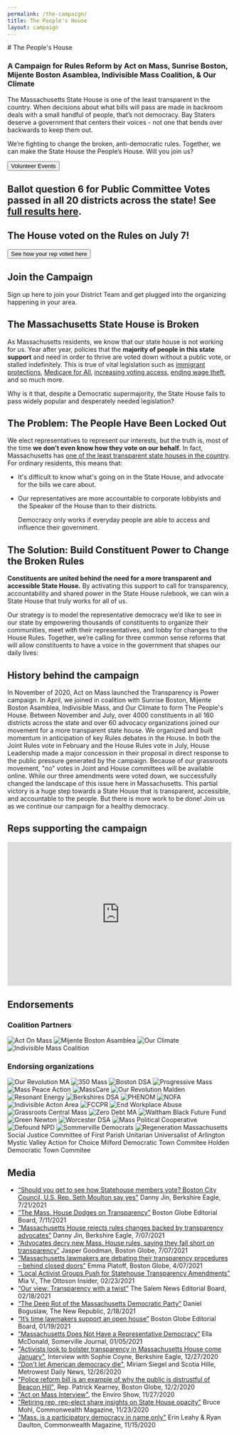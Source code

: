 ```yaml
---
permalink: /the-campaign/
title: The People's House
layout: campaign
---
```

<Section color="dark" width="1000">
  <CenteredBlock>
    # The People's House
  </CenteredBlock>

### A Campaign for Rules Reform by Act on Mass, Sunrise Boston, Mijente Boston Asamblea, Indivisible Mass Coalition, & Our Climate

<TwoSidedBlock>

  <CenteredBlock>
    <YoutubeVideo src="https://www.youtube.com/embed/VW_Q_9BUWd8" />
  </CenteredBlock>

  <Block>

The Massachusetts State House is one of the least transparent in the country. When decisions about
what bills will pass are made in backroom deals with a small handful of people, that’s not
democracy. Bay Staters deserve a government that centers their voices - not one that bends over
backwards to keep them out.

We’re fighting to change the broken, anti-democratic rules. Together, we can make the State House
the People’s House. Will you join us?

  <CenteredBlock>
    <Button href="https://secure.everyaction.com/p/bbp3bh0B1EqLUsRwLWqJQA2">
      Volunteer Events
    </Button>
  </CenteredBlock>

  </Block>

</TwoSidedBlock>

</Section>

<Section color="light-blue" width="1000">

## Ballot question 6 for Public Committee Votes passed in all 20 districts across the state! See [full results here](https://actonmass.org/ballot-question/).

</Section>

<Section color="medium-blue" width="1000">

## The House voted on the Rules on July 7!

<CenteredBlock>
  <Button href="https://docs.google.com/spreadsheets/d/1YCSUxomsY8Lgq1FL0b0qbe3bt72K080RBLgJ0atqjQw/edit#gid=0" target="_blank">
    See how your rep voted here
  </Button>
</CenteredBlock>

</Section>

<Section color="light-blue" width="1000">

## Join the Campaign

Sign up here to join your District Team and get plugged into the organizing happening in your area.

<CenteredBlock>
  <CenteredImage img="/img/newcampaign2.png" alt="Protesters" width="500"/>
  <ModalForm title="Join the Campaign" formId="https://secure.everyaction.com/v1/Forms/wijiUWYM2E-yHmua-U_gnQ2" />
</CenteredBlock>

</Section>

<Section color="medium-blue" width="1000">

## The Massachusetts State House is Broken

<TwoSidedBlock>

<Block>

As Massachusetts residents, we know that our state house is not working for us. Year after year,
policies that the **majority of people in this state support** and need in order to thrive are voted
down without a public vote, or stalled indefinitely. This is true of vital legislation such as
[immigrant protections](https://actonmass.org/issues/immigration/),
[Medicare for All](https://actonmass.org/bills/medicare-for-all/),
[increasing voting access](https://actonmass.org/issues/voting-rights/),
[ending wage theft](https://actonmass.org/bills/stop-wage-theft/), and so much more.

Why is it that, despite a Democratic supermajority, the State House fails to pass widely popular and
desperately needed legislation?

</Block>

<CenteredImage img="/img/newcampaign1.jpg" alt="State House" width="500"/>

</TwoSidedBlock>
</Section>

<Section color="light-blue" width="1000">

## The Problem: The People Have Been Locked Out

<TwoSidedBlock>
<CenteredImage img="/img/campaign-locked-out.png" alt="" width="500"/>
<Block>

We elect representatives to represent our interests, but the truth is, most of the time **we don’t
even know how they vote on our behalf.** In fact, Massachusetts has
[one of the least transparent state houses in the country](https://ballotpedia.org/Open_States%27_Legislative_Data_Report_Card).
For ordinary residents, this means that:

* It's difficult to know what's going on in the State House, and advocate for the bills we care
  about.
* Our representatives are more accountable to corporate lobbyists and the Speaker of the House than
  to their districts.

  Democracy only works if everyday people are able to access and influence their government.

</Block>
</TwoSidedBlock>
</Section>

<Section color="medium-blue" width="1000">

## The Solution: Build Constituent Power to Change the Broken Rules

<TwoSidedBlock>

<Block>

**Constituents are united behind the need for a more transparent and accessible State House.** By
activating this support to call for transparency, accountability and shared power in the State House
rulebook, we can win a State House that truly works for all of us.

Our strategy is to model the representative democracy we’d like to see in our state by empowering
thousands of constituents to organize their communities, meet with their representatives, and lobby
for changes to the House Rules. Together, we’re calling for three common sense reforms that will
allow constituents to have a voice in the government that shapes our daily lives:

</Block>

<CenteredImage
  img="/img/newcampaign3.png"
  alt="3 rules we are suggesting: Make all committees vote public, ensure all bills are public 72 hours before a vote, reinstate term limits for the speaker"
  width="800"
/>

</TwoSidedBlock>
</Section>

<Section color="light-blue" width="1000">

## History behind the campaign

In November of 2020, Act on Mass launched the Transparency is Power campaign. In April, we joined in
coalition with Sunrise Boston, Mijente Boston Asamblea, Indivisible Mass, and Our Climate to form
The People's House. Between November and July, over 4000 constituents in all 160 districts across
the state and over 60 advocacy organizations joined our movement for a more transparent state house.
We organized and built momentum in anticipation of key Rules debates in the House. In both the Joint
Rules vote in February and the House Rules vote in July, House Leadership made a major concession in
their proposal in direct response to the public pressure generated by the campaign. Because of our
grassroots movement, "no" votes in Joint and House committees will be available online. While our
three amendments were voted down, we successfully changed the landscape of this issue here in
Massachusetts. This partial victory is a huge step towards a State House that is transparent,
accessible, and accountable to the people. But there is more work to be done! Join us as we continue
our campaign for a healthy democracy.

</Section>

<LegislatorSearch theme="dark" mode="campaign" text="Did your Rep commit?" width="1000" hideSenator={true} />

<Section color="medium-blue" width="1000">

## Reps supporting the campaign

<div style="max-width: 800px; margin: 1rem auto;">
  <div style="position: relative; overflow: hidden; padding-top: 64%;">
    <iframe
      src="https://actonmass.github.io/campaign-map/"
      style="position: absolute; top: 0; left: 0; width: 100%; height: 100%; border: 0;"
    ></iframe>
  </div>
</div>

<SupportingReps />

</Section>

<Section color="light-blue" width="1000">

## Endorsements

### Coalition Partners

<div className="logo-list">

  <img src="/img/campaign-partners/AOM.png" alt="Act On Mass" />
  <CenteredImage img="/img/campaign-partners/Sunrise-Boston-Grey.png" alt="Sunrise Boston" txt="Sunrise Boston" />
  <img src="/img/campaign-partners/MijenteBAlogo.png" alt="Mijente Boston Asamblea" />
  <img src="/img/campaign-partners/Our-Climate.png" alt="Our Climate" />
  <img src="/img/campaign-partners/Indivisible.png" alt="Indivisible Mass Coalition" />
  
</div>

### Endorsing organizations

<div className="logo-list">
  <img src="/img/campaign-endorsements/ORMA Logo.png" alt="Our Revolution MA" />
  <img src="/img/campaign-endorsements/350 Mass.png" alt="350 Mass" />
  <img src="/img/campaign-endorsements/Boston-DSA.png" alt="Boston DSA" />
  <img src="/img/campaign-endorsements/progressive-mass-massachusetts-color-center.png" alt="Progressive Mass" />
  <img src="/img/campaign-endorsements/mass-peace-action.png" alt="Mass Peace Action" />
  <img src="/img/campaign-endorsements/MassCare.png" alt="MassCare" />
  <img src="/img/campaign-endorsements/OR-Malden.jpg" alt="Our Revolution Malden" />
  <img src="/img/campaign-endorsements/Resonant-Energy.png" alt="Resonant Energy" />
  <img src="/img/campaign-endorsements/bdsa.png" alt="Berkshires DSA" />
  <img src="/img/campaign-endorsements/PHENOM.jpg" alt="PHENOM" />
  <CenteredImage img="/img/campaign-endorsements/Sunrise-Arlington.png" alt="Sunrise Arlington" txt="Sunrise Arlington" />
  <img src="/img/campaign-endorsements/NOFA.png" alt="NOFA" />
  <img src="/img/campaign-endorsements/Indivisible-Acton-Area.png" alt="Indivisible Acton Area" />
  <img src="/img/campaign-endorsements/FCCPR.jpg" alt="FCCPR" />
  <img src="/img/campaign-endorsements/end-workplace-abuse.png" alt="End Workplace Abuse" />
  <img src="/img/campaign-endorsements/Grassroots-Central-Mass.png" alt="Grassroots Central Mass" />
  <img src="/img/campaign-endorsements/Zero-Debt-MA.png" alt="Zero Debt MA" />
  <img src="/img/campaign-endorsements/Waltham-Black-Future-Fund.jpg" alt="Waltham Black Future Fund" />
  <img src="/img/campaign-endorsements/Green-Newton.png" alt="Green Newton" />
  <img src="/img/campaign-endorsements/Worcester-DSA.jpeg" alt="Worcester DSA" />
  <CenteredImage img="/img/campaign-endorsements/Sunrise-Natick-High.png" alt="Sunrise Natick High" txt="Sunrise Natick High" />
  <CenteredImage img="/img/campaign-endorsements/MFOLMA.png" alt="March For Our Lives Massachusetts" txt="March For Our Lives Massachusetts" />
  <CenteredImage img="/img/campaign-endorsements/Harvard-Dems.png" alt="Harvard College Democrats" txt="Harvard College Democrats" />
  <img src="/img/campaign-endorsements/MassPoliticalCooperative.png" alt="Mass Political Cooperative" />
  <img src="/img/campaign-endorsements/DefundNPD.png" alt="Defound NPD" />
  <img src="/img/campaign-endorsements/SommDems_Logo-Small-1.png" alt="Sommerville Democrats" />
  <img src="/img/campaign-endorsements/Regeneration-Massachusetts.png" alt="Regeneration Massachusetts" />
  <CenteredBlock>Social Justice Committee of First Parish Unitarian Universalist of Arlington</CenteredBlock>
  <CenteredBlock>Mystic Valley Action for Choice</CenteredBlock>
  <CenteredBlock>Milford Democratic Town Commitee</CenteredBlock>
  <CenteredBlock>Holden Democratic Town Commitee</CenteredBlock>
</div>

</Section>

<Section color="light" width="1000">

## Media

* [“Should you get to see how Statehouse members vote? Boston City Council, U.S. Rep. Seth Moulton say yes"](https://www.berkshireeagle.com/news/state/should-you-get-to-see-how-statehouse-members-vote-boston-city-council-u-s-rep/article_157eb62a-ea59-11eb-b2b3-bb50974a5ca3.html)
  Danny Jin, Berkshire Eagle, 7/21/2021
* [“The Mass. House Dodges on Transparency”](https://www.bostonglobe.com/2021/07/11/opinion/mass-house-dodges-transparency/)
  Boston Globe Editorial Board, 7/11/2021
* [“Massachusetts House rejects rules changes backed by transparency advocates”](https://www.berkshireeagle.com/news/local/massachusetts-house-rejects-rules-changes-backed-by-transparency-advocates/article_34f963ca-df72-11eb-9fd3-9fa0e8319d93.html)
  Danny Jin, Berkshire Eagle, 7/07/2021
* [“Advocates decry new Mass. House rules, saying they fall short on transparency”](https://www.bostonglobe.com/2021/07/07/metro/advocates-decry-new-mass-house-rules-saying-they-fall-short-transparency/)
  Jasper Goodman, Boston Globe, 7/07/2021
* [“Massachusetts lawmakers are debating their transparency procedures – behind closed doors”](https://www.bostonglobe.com/2021/04/07/metro/massachusetts-lawmakers-are-debating-their-transparency-procedures-behind-closed-doors/)
  Emma Platoff, Boston Globe, 4/07/2021
* [“Local Activist Groups Push for Statehouse Transparency Amendments”](https://ottosoninsider.com/1158/news/local-activist-groups-push-for-statehouse-transparency-amendments/)
  Mia V., The Ottoson Insider, 02/23/2021
* [“Our view: Transparency with a twist”](https://www.salemnews.com/opinion/editorials/our-view-transparency-with-a-twist/article_7613c5e5-09c6-5c89-a0c0-b809b1adbc82.html)
  The Salem News Editorial Board, 02/18/2021
* [“The Deep Rot of the Massachusetts Democratic Party”](https://newrepublic.com/article/161406/charlie-baker-massachusetts-democratic-party-failure)
  Daniel Boguslaw, The New Republic, 2/18/2021
* [“It’s time lawmakers support an open house”](https://www.bostonglobe.com/2021/01/19/opinion/its-time-lawmakers-support-an-open-house/)
  Boston Globe Editorial Board, 01/19/2021
* [“Massachusetts Does Not Have a Representative Democracy”](https://www.wickedlocal.com/story/somerville-journal/2021/01/05/column-massachusetts-does-not-have-representative-democracy/6551363002/)
  Ella McDonald, Somerville Journal, 01/05/2021
* ["Activists look to bolster transparency in Massachusetts House come January"](https://www.berkshireeagle.com/news/local/activists-look-to-bolster-transparency-in-massachusetts-house-come-january/article_3789b8ea-4645-11eb-90d5-df48e45fdab4.html),
  Interview with Sophie Coyne, Berkshire Eagle, 12/27/2020
* ["Don't let American democracy die"](https://www.metrowestdailynews.com/story/opinion/letters/2020/12/26/citizens-formed-organizing-group-act-mass-demand-transparency/4041860001/),
  Miriam Siegel and Scotia Hille, Metrowest Daily News, 12/26/2020
* ["Police reform bill is an example of why the public is distrustful of Beacon Hill"](https://www.bostonglobe.com/2020/12/02/opinion/police-reform-bill-is-an-example-why-public-is-distrustful-beacon-hill/),
  Rep. Patrick Kearney, Boston Globe, 12/2/2020
* ["Act on Mass Interview"](https://archive.org/details/act-on-mass-enviro-show-interview-11-27-20),
  the Enviro Show, 11/27/2020
* ["Retiring rep, rep-elect share insights on State House opacity"](https://commonwealthmagazine.org/state-government/retiring-rep-rep-elect-share-insights-on-state-house-opacity/)
  Bruce Mohl, Commonwealth Magazine, 11/23/2020
* ["Mass. is a participatory democracy in name only"](https://commonwealthmagazine.org/opinion/mass-is-a-participatory-democracy-in-name-only/)
  Erin Leahy & Ryan Daulton, Commonwealth Magazine, 11/15/2020

</Section>